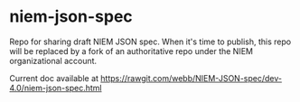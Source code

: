 # niem-json-spec
Repo for sharing draft NIEM JSON spec. When it's time to publish, this repo will be replaced by a fork of an authoritative repo under the NIEM organizational account.

Current doc available at <https://rawgit.com/webb/NIEM-JSON-spec/dev-4.0/niem-json-spec.html>
